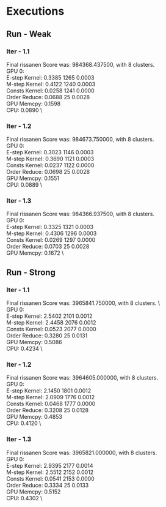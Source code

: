 # Executions
## Run - Weak
### Iter - 1.1
Final rissanen Score was: 984368.437500, with 8 clusters. \
GPU 0: \
        E-step Kernel:   0.3385 1265     0.0003 \
        M-step Kernel:   0.4122 1240     0.0003 \
        Consts Kernel:   0.0258 1241     0.0000 \
        Order Reduce:    0.0688 25       0.0028 \
        GPU Memcpy:      0.1598 \
        CPU:             0.0890 \
### Iter - 1.2
Final rissanen Score was: 984673.750000, with 8 clusters. \
GPU 0: \
        E-step Kernel:   0.3023 1146     0.0003 \
        M-step Kernel:   0.3690 1121     0.0003 \
        Consts Kernel:   0.0237 1122     0.0000 \
        Order Reduce:    0.0698 25       0.0028 \
        GPU Memcpy:      0.1551 \
        CPU:             0.0889 \
### Iter - 1.3
Final rissanen Score was: 984366.937500, with 8 clusters. \
GPU 0: \
        E-step Kernel:   0.3325 1321     0.0003 \
        M-step Kernel:   0.4306 1296     0.0003 \
        Consts Kernel:   0.0269 1297     0.0000 \
        Order Reduce:    0.0703 25       0.0028 \
        GPU Memcpy:      0.1672 \
## Run - Strong
### Iter - 1.1
Final rissanen Score was: 3965841.750000, with 8 clusters. \    
GPU 0: \
        E-step Kernel:   2.5402 2101     0.0012 \
        M-step Kernel:   2.4458 2076     0.0012 \
        Consts Kernel:   0.0523 2077     0.0000 \
        Order Reduce:    0.3280 25       0.0131 \
        GPU Memcpy:      0.5086 \
        CPU:             0.4234 \
### Iter - 1.2
Final rissanen Score was: 3964605.000000, with 8 clusters. \
GPU 0: \
        E-step Kernel:   2.1450 1801     0.0012 \
        M-step Kernel:   2.0909 1776     0.0012 \
        Consts Kernel:   0.0468 1777     0.0000 \
        Order Reduce:    0.3208 25       0.0128 \
        GPU Memcpy:      0.4853 \
        CPU:             0.4120 \
### Iter - 1.3
Final rissanen Score was: 3965821.000000, with 8 clusters. \
GPU 0: \
        E-step Kernel:   2.9395 2177     0.0014 \
        M-step Kernel:   2.5512 2152     0.0012 \
        Consts Kernel:   0.0541 2153     0.0000 \
        Order Reduce:    0.3334 25       0.0133 \
        GPU Memcpy:      0.5152 \
        CPU:             0.4302 \
